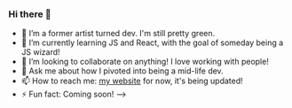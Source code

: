 ### Hi there 👋

- 🔭 I’m a former artist turned dev.  I'm still pretty green.
- 🌱 I’m currently learning JS and React, with the goal of someday being a JS wizard!
- 👯 I’m looking to collaborate on anything!  I love working with people!
- 💬 Ask me about how I pivoted into being a mid-life dev.
- 📫 How to reach me: [my website](www.k8hansen.com) for now, it's being updated!
- ⚡ Fun fact: Coming soon!
-->
